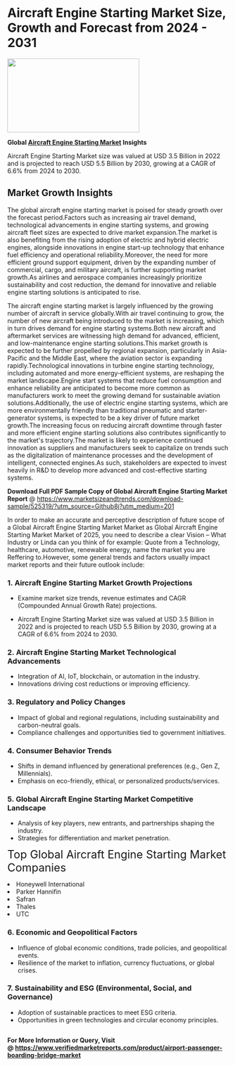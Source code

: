 <H1>Aircraft Engine Starting Market Size, Growth and Forecast from 2024 - 2031</H1><img class="aligncenter size-medium wp-image-584254" src="https://thirdeyenews.in/wp-content/uploads/2024/09/Global-Market-Research-300x168.jpeg" alt="" width="300" height="168" /><p><strong>Global&nbsp;<a href="https://www.marketsizeandtrends.com/download-sample/525319/?utm_source=Github8j?utm_medium=201">Aircraft Engine Starting Market</a> Insights</strong></p><p>Aircraft Engine Starting Market size was valued at USD 3.5 Billion in 2022 and is projected to reach USD 5.5 Billion by 2030, growing at a CAGR of 6.6% from 2024 to 2030.</p><p><h2>Market Growth Insights</h2> <p>The global aircraft engine starting market is poised for steady growth over the forecast period.Factors such as increasing air travel demand, technological advancements in engine starting systems, and growing aircraft fleet sizes are expected to drive market expansion.The market is also benefiting from the rising adoption of electric and hybrid electric engines, alongside innovations in engine start-up technology that enhance fuel efficiency and operational reliability.Moreover, the need for more efficient ground support equipment, driven by the expanding number of commercial, cargo, and military aircraft, is further supporting market growth.As airlines and aerospace companies increasingly prioritize sustainability and cost reduction, the demand for innovative and reliable engine starting solutions is anticipated to rise. </p> <p>The aircraft engine starting market is largely influenced by the growing number of aircraft in service globally.With air travel continuing to grow, the number of new aircraft being introduced to the market is increasing, which in turn drives demand for engine starting systems.Both new aircraft and aftermarket services are witnessing high demand for advanced, efficient, and low-maintenance engine starting solutions.This market growth is expected to be further propelled by regional expansion, particularly in Asia-Pacific and the Middle East, where the aviation sector is expanding rapidly.Technological innovations in turbine engine starting technology, including automated and more energy-efficient systems, are reshaping the market landscape.Engine start systems that reduce fuel consumption and enhance reliability are anticipated to become more common as manufacturers work to meet the growing demand for sustainable aviation solutions.Additionally, the use of electric engine starting systems, which are more environmentally friendly than traditional pneumatic and starter-generator systems, is expected to be a key driver of future market growth.The increasing focus on reducing aircraft downtime through faster and more efficient engine starting solutions also contributes significantly to the market's trajectory.The market is likely to experience continued innovation as suppliers and manufacturers seek to capitalize on trends such as the digitalization of maintenance processes and the development of intelligent, connected engines.As such, stakeholders are expected to invest heavily in R&D to develop more advanced and cost-effective starting systems.</p><p><span class=""><strong>Download Full PDF Sample Copy of Global Aircraft Engine Starting Market Report</strong> @ <a href="https://www.marketsizeandtrends.com/download-sample/525319/?utm_source=Github8j?utm_medium=201" target="_blank">https://www.marketsizeandtrends.com/download-sample/525319/?utm_source=Github8j?utm_medium=201</a></span></p><p>In order to make an accurate and perceptive description of future scope of a Global&nbsp;Aircraft Engine Starting Market Market as Global&nbsp;Aircraft Engine Starting Market Market of 2025, you need to describe a clear Vision &ndash; What Industry or Linda can you think of for example: Quote from a Technology, healthcare, automotive, renewable energy, name the market you are Reffering to.However, some general trends and factors usually impact market reports and their future outlook include:</p><h3>1.&nbsp;<strong>Aircraft Engine Starting Market Growth Projections</strong></h3><ul><li>Examine market size trends, revenue estimates and CAGR (Compounded Annual Growth Rate) projections.</li><li><p>Aircraft Engine Starting Market size was valued at USD 3.5 Billion in 2022 and is projected to reach USD 5.5 Billion by 2030, growing at a CAGR of 6.6% from 2024 to 2030.</p></li></ul><h3>2.&nbsp;<strong>Aircraft Engine Starting Market Technological Advancements</strong></h3><ul><li>Integration of AI, IoT, blockchain, or automation in the industry.</li><li>Innovations driving cost reductions or improving efficiency.</li></ul><h3>3.&nbsp;<strong>Regulatory and Policy Changes</strong></h3><ul><li>Impact of global and regional regulations, including sustainability and carbon-neutral goals.</li><li>Compliance challenges and opportunities tied to government initiatives.</li></ul><h3>4.&nbsp;<strong>Consumer Behavior Trends</strong></h3><ul><li>Shifts in demand influenced by generational preferences (e.g., Gen Z, Millennials).</li><li>Emphasis on eco-friendly, ethical, or personalized products/services.</li></ul><h3>5.&nbsp;<strong>Global Aircraft Engine Starting Market Competitive Landscape</strong></h3><ul><li>Analysis of key players, new entrants, and partnerships shaping the industry.</li><li>Strategies for differentiation and market penetration.</li></ul><p data-pm-slice="1 1 []"><span style="color: inherit; font-family: inherit; font-size: 25px;">Top Global Aircraft Engine Starting Market Companies</span></p><div class="" data-test-id=""><p><li>Honeywell International</li><li> Parker Hannifin</li><li> Safran</li><li> Thales</li><li> UTC</li></p></div><h3>6.&nbsp;<strong>Economic and Geopolitical Factors</strong></h3><ul><li>Influence of global economic conditions, trade policies, and geopolitical events.</li><li>Resilience of the market to inflation, currency fluctuations, or global crises.</li></ul><h3>7.&nbsp;<strong>Sustainability and ESG (Environmental, Social, and Governance)</strong></h3><ul><li>Adoption of sustainable practices to meet ESG criteria.</li><li>Opportunities in green technologies and circular economy principles.</li></ul><h2><strong style="font-size: 14px;">For More Information or Query, Visit @&nbsp;</strong><a style="background-color: #ffffff; font-size: 14px;" href="https://www.marketsizeandtrends.com/report/aircraft-engine-starting-market/" target="_blank">https://www.verifiedmarketreports.com/product/airport-passenger-boarding-bridge-market</a></h2>
